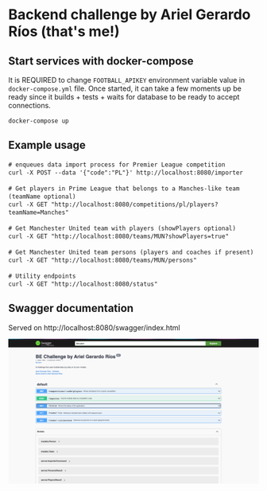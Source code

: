 # Backend challenge by Ariel Gerardo Ríos (that's me!)

## Start services with docker-compose
It is REQUIRED to change `FOOTBALL_APIKEY` environment variable value in
`docker-compose.yml` file. Once started, it can take a few moments up be ready
since it builds + tests + waits for database to be ready to accept connections.

```
docker-compose up
```

## Example usage
```
# enqueues data import process for Premier League competition
curl -X POST --data '{"code":"PL"}' http://localhost:8080/importer

# Get players in Prime League that belongs to a Manches-like team (teamName optional)
curl -X GET "http://localhost:8080/competitions/pl/players?teamName=Manches"

# Get Manchester United team with players (showPlayers optional)
curl -X GET "http://localhost:8080/teams/MUN?showPlayers=true"

# Get Manchester United team persons (players and coaches if present)
curl -X GET "http://localhost:8080/teams/MUN/persons"

# Utility endpoints
curl -X GET "http://localhost:8080/status"
```

## Swagger documentation
Served on http://localhost:8080/swagger/index.html

![swagger screenshot](./swagger.png)